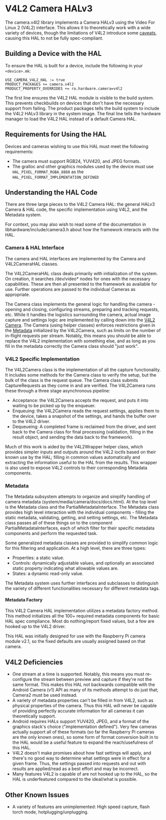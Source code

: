 # V4L2 Camera HALv3

The camera.v4l2 library implements a Camera HALv3 using the
Video For Linux 2 (V4L2) interface. This allows it to theoretically
work with a wide variety of devices, though the limitations of V4L2
introduce some [caveats](#V4L2-Deficiencies), causing this HAL to
not be fully spec-compliant.

## Building a Device with the HAL

To ensure the HAL is built for a device, include the following in your
`<device>.mk`:

```
USE_CAMERA_V4L2_HAL := true
PRODUCT_PACKAGES += camera.v4l2
PRODUCT_PROPERTY_OVERRIDES += ro.hardware.camera=v4l2
```

The first line ensures the V4L2 HAL module is visible to the build system.
This prevents checkbuilds on devices that don't have the necessary support
from failing. The product packages tells the build system to include the V4L2
HALv3 library in the system image. The final line tells the hardware manager
to load the V4L2 HAL instead of a default Camera HAL.

## Requirements for Using the HAL

Devices and cameras wishing to use this HAL must meet
the following requirements:

* The camera must support RGB24, YUV420, and JPEG formats.
* The gralloc and other graphics modules used by the device must use
`HAL_PIXEL_FORMAT_RGBA_8888` as the `HAL_PIXEL_FORMAT_IMPLEMENTATION_DEFINED`

## Understanding the HAL Code

There are three large pieces to the V4L2 Camera HAL: the general HALv3
Camera & HAL code, the specific implementation using V4L2,
and the Metadata system.

For context, you may also wish to read some of the documentation in
libhardware/include/camera3.h about how the framework interacts with the HAL.

### Camera & HAL Interface

The camera and HAL interfaces are implemented by the Camera and
V4L2CameraHAL classes.

The V4L2CameraHAL class deals primarily with initialization of the system.
On creation, it searches /dev/video* nodes for ones with the necessary
capabilities. These are then all presented to the framework as available
for use. Further operations are passed to the individual Cameras as appropriate.

The Camera class implements the general logic for handling the camera -
opening and closing, configuring streams, preparing and tracking requests, etc.
While it handles the logistics surrounding the camera, actual image
capture and settings logic are implemented by calling down into the
[V4L2 Camera](#V4L2-Camera). The Camera (using helper classes) enforces
restrictions given in the [Metadata](#Metadata) initialized by the V4L2Camera,
such as limits on the number of in-flight requests per stream.
Notably, this means you should be able to replace the V4L2 implementation
with something else, and as long as you fill in the metadata correctly the
Camera class should "just work".

### V4L2 Specific Implementation

The V4L2Camera class is the implementation of all the capture functionality.
It includes some methods for the Camera class to verify the setup, but the
bulk of the class is the request queue. The Camera class submits CaptureRequests
as they come in and are verified. The V4L2Camera runs these through a three
stage asynchronous pipeline:

* Acceptance: the V4L2Camera accepts the request, and puts it into waiting to be
picked up by the enqueuer.
* Enqueuing: the V4L2Camera reads the request settings, applies them to the
device, takes a snapshot of the settings, and hands the buffer over to the
V4L2 driver.
* Dequeueing: A completed frame is reclaimed from the driver, and sent
back to the Camera class for final processing (validation, filling in the
result object, and sending the data back to the framework).

Much of this work is aided by the V4L2Wrapper helper class,
which provides simpler inputs and outputs around the V4L2 ioctls
based on their known use by the HAL; filling in common values automatically
and extracting the information useful to the HAL from the results.
This wrapper is also used to expose V4L2 controls to their corresponding
Metadata components.

### Metadata

The Metadata subsystem attempts to organize and simplify handling of
camera metadata (system/media/camera/docs/docs.html). At the top level
is the Metadata class and the PartialMetadataInterface. The Metadata
class provides high level interaction with the individual components -
filling the static metadata, validating, getting, and setting settings,
etc. The Metadata class passes all of these things on to the component
PartialMetadataInterfaces, each of which filter for their specific
metadata components and perform the requested task.

Some generalized metadata classes are provided to simplify common logic
for this filtering and application. At a high level, there are three
types:

* Properties: a static value.
* Controls: dynamically adjustable values, and optionally an
associated static property indicating what allowable values are.
* States: a dynamic read-only value.

The Metadata system uses further interfaces and subclasses to distinguish
the variety of different functionalities necessary for different metadata
tags.

#### Metadata Factory

This V4L2 Camera HAL implementation utilizes a metadata factory method.
This method initializes all the 100+ required metadata components for
basic HAL spec compliance. Most do nothing/report fixed values,
but a few are hooked up to the V4L2 driver.

This HAL was initially designed for use with the Raspberry Pi camera module
v2.1, so the fixed defaults are usually assigned based on that camera.

## V4L2 Deficiencies

* One stream at a time is supported. Notably, this means you must re-configure
the stream between preview and capture if they're not the same format.
This makes this HAL not backwards compatible with the Android Camera (v1) API
as many of its methods attempt to do just that; Camera2 must be used instead.
* A variety of metadata properties can't be filled in from V4L2,
such as physical properties of the camera. Thus this HAL will never be capable
of providing perfectly accurate information for all cameras it can theoretically
support.
* Android requires HALs support YUV420, JPEG, and a format of the graphics
stack's choice ("implementation defined"). Very few cameras actually support
all of these formats (so far the Raspberry Pi cameras are the only known ones),
so some form of format conversion built in to the HAL would be a useful feature
to expand the reach/usefulness of this HAL.
* V4L2 doesn't make promises about how fast settings will apply, and there's no
good way to determine what settings were in effect for a given frame. Thus,
the settings passed into requests and out with results are applied/read as
a best effort and may be incorrect.
* Many features V4L2 is capable of are not hooked up to the HAL, so the HAL
is underfeatured compared to the ideal/what is possible.

## Other Known Issues

* A variety of features are unimplemented: High speed capture,
flash torch mode, hotplugging/unplugging.
